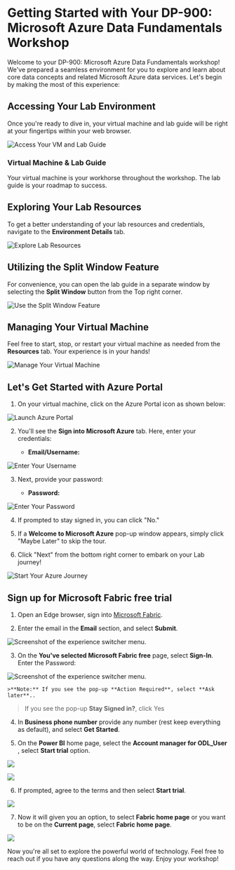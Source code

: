 # Getting Started with Your DP-900: Microsoft Azure Data Fundamentals Workshop
 
Welcome to your DP-900: Microsoft Azure Data Fundamentals workshop! We've prepared a seamless environment for you to explore and learn about core data concepts and related Microsoft Azure data services. Let's begin by making the most of this experience:
 
## Accessing Your Lab Environment
 
Once you're ready to dive in, your virtual machine and lab guide will be right at your fingertips within your web browser.
 
![Access Your VM and Lab Guide](images/labguide.png)

### Virtual Machine & Lab Guide
 
Your virtual machine is your workhorse throughout the workshop. The lab guide is your roadmap to success.
 
## Exploring Your Lab Resources
 
To get a better understanding of your lab resources and credentials, navigate to the **Environment Details** tab.
 
![Explore Lab Resources](images/env.png)
 
## Utilizing the Split Window Feature
 
For convenience, you can open the lab guide in a separate window by selecting the **Split Window** button from the Top right corner.
 
![Use the Split Window Feature](images/spl.png)
 
## Managing Your Virtual Machine
 
Feel free to start, stop, or restart your virtual machine as needed from the **Resources** tab. Your experience is in your hands!
 
![Manage Your Virtual Machine](images/res.png)
 
## Let's Get Started with Azure Portal
 
1. On your virtual machine, click on the Azure Portal icon as shown below:
 
![Launch Azure Portal](images/sc900-image(1).png)

 
2. You'll see the **Sign into Microsoft Azure** tab. Here, enter your credentials:
 
   - **Email/Username:** <inject key="AzureAdUserEmail"></inject>
 
![Enter Your Username](images/sc900-image-1.png)
 
3. Next, provide your password:
 
   - **Password:** <inject key="AzureAdUserPassword"></inject>
 
![Enter Your Password](images/sc900-image-2.png)
 
4. If prompted to stay signed in, you can click "No."
 
5. If a **Welcome to Microsoft Azure** pop-up window appears, simply click "Maybe Later" to skip the tour.
 
6. Click "Next" from the bottom right corner to embark on your Lab journey!
 
![Start Your Azure Journey](images/sc900-image(3).png)

## Sign up for Microsoft Fabric free trial
 
1. Open an Edge browser, sign into [Microsoft Fabric](https://app.fabric.microsoft.com).

2. Enter the email <inject key="AzureAdUserEmail"></inject> in the **Email** section, and select **Submit**.

![Screenshot of the experience switcher menu.](./images/DP-900-email.png)

3. On the **You've selected Microsoft Fabric free** page, select **Sign-In**. Enter the Password: <inject key="AzureAdUserPassword"></inject>

![Screenshot of the experience switcher menu.](./images/DP-900-signin.png)
   
    >**Note:** If you see the pop-up **Action Required**, select **Ask later**..
   > If you see the pop-up **Stay Signed in?**, click Yes

4.  In **Business phone number** provide any number (rest keep everything as default), and select **Get Started**.

5. On the **Power BI** home page, select the **Account manager for ODL_User <inject key="DeploymentID" enableCopy="false"/>**, select **Start trial** option.

![](images//DP-900-accountmanager.png)

![](images//DP-900-trial2.png)

6. If prompted, agree to the terms and then select **Start trial**.

![](images//start-trial.png)

7. Now it will given you an option, to select **Fabric home page** or you want to be on the **Current page**, select **Fabric home page**.
   
![](images//fabrichomepage.png)

Now you're all set to explore the powerful world of technology. Feel free to reach out if you have any questions along the way. Enjoy your workshop!
